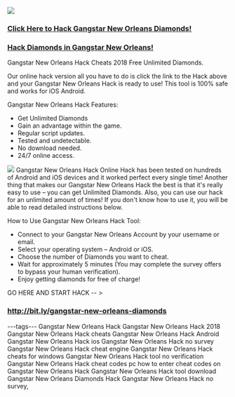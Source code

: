 <a href="http://bit.ly/gangstar-new-orleans-diamonds"><img src="https://i.imgur.com/JofLywq.gif"></a>
<h3><a href="http://bit.ly/gangstar-new-orleans-diamonds">Click Here to Hack Gangstar New Orleans Diamonds!</a></h3>
<h3><a href="http://bit.ly/gangstar-new-orleans-diamonds">Hack Diamonds in Gangstar New Orleans!</a></h3>
Gangstar New Orleans Hack Cheats 2018 Free Unlimited Diamonds.

Our online hack version all you have to do is click the link to the Hack above and your Gangstar New Orleans Hack is ready to use! This tool is 100% safe and works for iOS Android.

Gangstar New Orleans Hack Features:
- Get Unlimited Diamonds
- Gain an advantage within the game.
- Regular script updates.
- Tested and undetectable.
- No download needed.
- 24/7 online access.
<img src="http://www.cheatgames.online/gangstar-new-orleans-diamonds/img/proof.jpg">
Gangstar New Orleans Hack Online Hack has been tested on hundreds of Android and iOS devices and it worked perfect every single time! Another thing that makes our Gangstar New Orleans Hack the best is that it's really easy to use – you can get Unlimited Diamonds. Also, you can use our hack for an unlimited amount of times! If you don't know how to use it, you will be able to read detailed instructions below.


How to Use Gangstar New Orleans Hack Tool:
- Connect to your Gangstar New Orleans Account by your username or email.
- Select your operating system – Android or iOS.
- Choose the number of Diamonds you want to cheat.
- Wait for approximately 5 minutes (You may complete the survey offers to bypass your human verification).
- Enjoy getting diamonds for free of charge!

GO HERE AND START HACK -- > <h3><a href="http://bit.ly/gangstar-new-orleans-diamonds">http://bit.ly/gangstar-new-orleans-diamonds</a></h3>
---tags---
Gangstar New Orleans Hack
Gangstar New Orleans Hack 2018
Gangstar New Orleans Hack cheats
Gangstar New Orleans Hack Android
Gangstar New Orleans Hack ios
Gangstar New Orleans Hack no survey
Gangstar New Orleans Hack cheat engine
Gangstar New Orleans Hack cheats for windows
Gangstar New Orleans Hack tool no verification
Gangstar New Orleans Hack cheat codes pc
how to enter cheat codes on Gangstar New Orleans Hack
Gangstar New Orleans Hack tool download
Gangstar New Orleans Diamonds Hack
Gangstar New Orleans Hack no survey,
